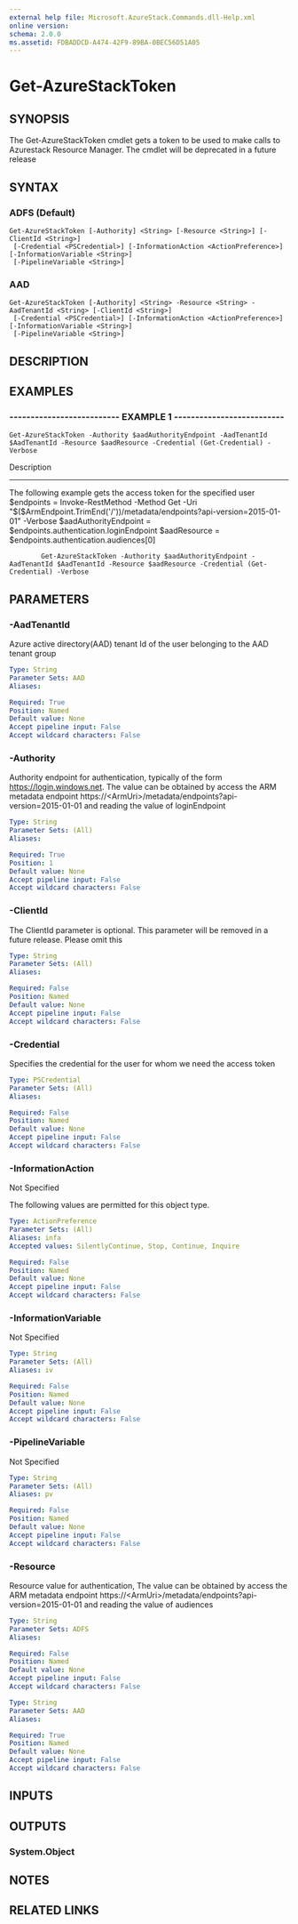 ```yaml
---
external help file: Microsoft.AzureStack.Commands.dll-Help.xml
online version: 
schema: 2.0.0
ms.assetid: FDBADDCD-A474-42F9-89BA-0BEC56D51A05
---
```


# Get-AzureStackToken

## SYNOPSIS
The Get-AzureStackToken cmdlet gets a token to be used to make calls to Azurestack Resource Manager.
The cmdlet will be deprecated in a future release

## SYNTAX

### ADFS (Default)
```
Get-AzureStackToken [-Authority] <String> [-Resource <String>] [-ClientId <String>]
 [-Credential <PSCredential>] [-InformationAction <ActionPreference>] [-InformationVariable <String>]
 [-PipelineVariable <String>]
```

### AAD
```
Get-AzureStackToken [-Authority] <String> -Resource <String> -AadTenantId <String> [-ClientId <String>]
 [-Credential <PSCredential>] [-InformationAction <ActionPreference>] [-InformationVariable <String>]
 [-PipelineVariable <String>]
```

## DESCRIPTION

## EXAMPLES

### -------------------------- EXAMPLE 1 --------------------------
```
Get-AzureStackToken -Authority $aadAuthorityEndpoint -AadTenantId $AadTenantId -Resource $aadResource -Credential (Get-Credential) -Verbose
```

Description

-----------

The following example gets the access token for the specified user
            $endpoints = Invoke-RestMethod -Method Get -Uri "$($ArmEndpoint.TrimEnd('/'))/metadata/endpoints?api-version=2015-01-01" -Verbose
            $aadAuthorityEndpoint = $endpoints.authentication.loginEndpoint
            $aadResource = $endpoints.authentication.audiences\[0\]

            Get-AzureStackToken -Authority $aadAuthorityEndpoint -AadTenantId $AadTenantId -Resource $aadResource -Credential (Get-Credential) -Verbose

## PARAMETERS

### -AadTenantId
Azure active directory(AAD) tenant Id of the user belonging to the  AAD tenant group

```yaml
Type: String
Parameter Sets: AAD
Aliases: 

Required: True
Position: Named
Default value: None
Accept pipeline input: False
Accept wildcard characters: False
```

### -Authority
Authority endpoint for authentication, typically of the form https://login.windows.net.
The value can be obtained by access the ARM metadata endpoint https://\<ArmUri\>/metadata/endpoints?api-version=2015-01-01 and reading the value of loginEndpoint

```yaml
Type: String
Parameter Sets: (All)
Aliases: 

Required: True
Position: 1
Default value: None
Accept pipeline input: False
Accept wildcard characters: False
```

### -ClientId
The ClientId parameter is optional.
This parameter will be removed in a future release.
Please omit this

```yaml
Type: String
Parameter Sets: (All)
Aliases: 

Required: False
Position: Named
Default value: None
Accept pipeline input: False
Accept wildcard characters: False
```

### -Credential
Specifies the credential for the user for whom we need the access token

```yaml
Type: PSCredential
Parameter Sets: (All)
Aliases: 

Required: False
Position: Named
Default value: None
Accept pipeline input: False
Accept wildcard characters: False
```

### -InformationAction
Not Specified

The following values are permitted for this object type.

```yaml
Type: ActionPreference
Parameter Sets: (All)
Aliases: infa
Accepted values: SilentlyContinue, Stop, Continue, Inquire

Required: False
Position: Named
Default value: None
Accept pipeline input: False
Accept wildcard characters: False
```

### -InformationVariable
Not Specified

```yaml
Type: String
Parameter Sets: (All)
Aliases: iv

Required: False
Position: Named
Default value: None
Accept pipeline input: False
Accept wildcard characters: False
```

### -PipelineVariable
Not Specified

```yaml
Type: String
Parameter Sets: (All)
Aliases: pv

Required: False
Position: Named
Default value: None
Accept pipeline input: False
Accept wildcard characters: False
```

### -Resource
Resource value for authentication, The value can be obtained by access the ARM metadata endpoint https://\<ArmUri\>/metadata/endpoints?api-version=2015-01-01 and reading the value of audiences

```yaml
Type: String
Parameter Sets: ADFS
Aliases: 

Required: False
Position: Named
Default value: None
Accept pipeline input: False
Accept wildcard characters: False
```

```yaml
Type: String
Parameter Sets: AAD
Aliases: 

Required: True
Position: Named
Default value: None
Accept pipeline input: False
Accept wildcard characters: False
```

## INPUTS

## OUTPUTS

### System.Object

## NOTES
## RELATED LINKS

